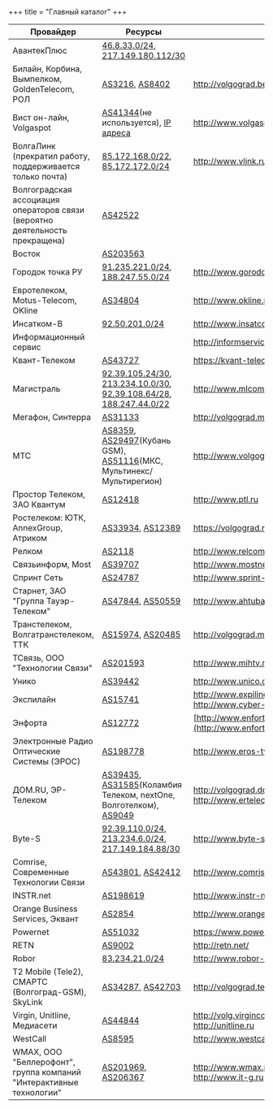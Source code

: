 +++
title = "Главный каталог"
+++


|Провайдер|Ресурсы|Сайт|
|---|---|---|
|АвантекПлюс|[46.8.33.0/24](https://stat.ripe.net/46.8.33.0%2F24#tabId=database), [217.149.180.112/30](https://stat.ripe.net/217.149.180.112%2F30#tabId=database)||
|Билайн, Корбина, Вымпелком, GoldenTelecom, РОЛ|[AS3216](https://stat.ripe.net/AS3216#tabId=routing), [AS8402](https://stat.ripe.net/AS8402#tabId=routing)|http://volgograd.beeline.ru/|
|Вист он-лайн, Volgaspot|[AS41344](https://stat.ripe.net/AS41344#tabId=routing)(не используется), [IP адреса](https://apps.db.ripe.net/db-web-ui/#/query?searchtext=MNT-VISTCOM-RIPE&inverse=mnt-by;mnt-domains;mnt-irt;mnt-lower;mnt-nfy;mnt-ref;mnt-routes&types=inetnum;inet6num;route;route6&rflag=true&source=RIPE&bflag=true)|http://www.volgaspot.ru/|
|ВолгаЛинк (прекратил работу, поддерживается только почта)|[85.172.168.0/22](https://stat.ripe.net/85.172.168.0%2F22#tabId=database), [85.172.172.0/24](https://stat.ripe.net/85.172.172.0%2F24#tabId=database)|http://www.vlink.ru/|
|Волгоградская ассоциация операторов связи (вероятно деятельность прекращена)|[AS42522](https://stat.ripe.net/AS42522#tabId=routing)||
|Восток|[AS203563](https://stat.ripe.net/AS203563#tabId=routing)||
|Городок точка РУ|[91.235.221.0/24](https://stat.ripe.net/91.235.221.0%2F24#tabId=database), [188.247.55.0/24](https://stat.ripe.net/188.247.55.0%2F24#tabId=database)|http://www.gorodok-ru.ru/|
|Евротелеком, Motus-Telecom, OKline|[AS34804](https://stat.ripe.net/AS34804#tabId=routing)|http://www.okline.pro/|
|Инсатком-В|[92.50.201.0/24](https://stat.ripe.net/92.50.201.0%2F24#tabId=database)|http://www.insatcom-v.ru/|
|Информационный сервис||http://informservice.it/|
|Квант-Телеком|[AS43727](https://stat.ripe.net/AS43727#tabId=routing)|https://kvant-telecom.ru/|
|Магистраль|[92.39.105.24/30](https://stat.ripe.net/92.39.105.24%2F30#tabId=database), [213.234.10.0/30](https://stat.ripe.net/213.234.10.0%2F30#tabId=database), [92.39.108.64/28](https://stat.ripe.net/92.39.108.64%2F28#tabId=database), [188.247.44.0/22](https://stat.ripe.net/188.247.44.0%2F22#tabId=database)|http://www.mlcom.ru/|
|Мегафон, Синтерра|[AS31133](https://stat.ripe.net/AS31133#tabId=routing)|http://volgograd.megafon.ru|
|МТС|[AS8359](https://stat.ripe.net/AS8359#tabId=routing), [AS29497](https://stat.ripe.net/AS29497#tabId=routing)(Кубань GSM), [AS51116](https://stat.ripe.net/AS51116#tabId=routing)(МКС, Мультинекс/Мультирегион)|http://www.volgograd.mts.ru/|
|Простор Телеком, ЗАО Квантум|[AS12418](https://stat.ripe.net/AS12418#tabId=routing)|http://www.ptl.ru|
|Ростелеком: ЮТК, AnnexGroup, Атриком|[AS33934](https://stat.ripe.net/AS33934#tabId=routing), [AS12389](https://stat.ripe.net/AS12389#tabId=routing)|https://volgograd.rt.ru|
|Релком|[AS2118]((https://stat.ripe.net/AS2118#tabId=routing))|http://www.relcom.ru|
|Связьинформ, Most|[AS39707](https://stat.ripe.net/AS39707#tabId=routing)|http://www.mostnet.ru/|
|Спринт Сеть|[AS24787](https://stat.ripe.net/AS24787#tabId=routing)|http://www.sprint-v.com.ru/|
|Старнет, ЗАО "Группа Тауэр-Телеком"|[AS47844](https://stat.ripe.net/AS47844#tabId=routing), [AS50559](https://stat.ripe.net/AS50559#tabId=routing)|http://www.ahtuba.com|
|Транстелеком, Волгатранстелеком, ТТК|[AS15974](https://stat.ripe.net/AS15974#tabId=routing), [AS20485](https://stat.ripe.net/AS20485#tabId=routing)|http://volgograd.myttk.ru/|
|ТСвязь, ООО "Технологии Связи"|[AS201593](https://stat.ripe.net/AS201593#tabId=routing)|http://www.mihtv.ru/|
|Унико|[AS39442](https://stat.ripe.net/AS39442#tabId=routing)|http://www.unico.com.ru/|
|Экспилайн|[AS15741](https://stat.ripe.net/AS15741#tabId=routing)|http://www.expiline.ru<br/>http://www.cyber-house.net|
|Энфорта|[AS12772](https://stat.ripe.net/AS12772#tabId=routing)|[http://www.enforta.ru/](http://www.enforta.ru/geography/russia/volgograd.html)|
|Электронные Радио Оптические Системы (ЭРОС)|[AS198778](https://stat.ripe.net/AS198778#tabId=routing)|http://www.eros-tv.ru/|
|ДОМ.RU, ЭР-Телеком|[AS39435](https://stat.ripe.net/AS39435#tabId=routing), [AS31585](https://stat.ripe.net/AS31585#tabId=routing)(Коламбия Телеком, nextOne, Волготелком), [AS9049](https://stat.ripe.net/AS9049#tabId=routing)|http://volgograd.domru.ru<br/>http://www.ertelecom.ru|
|Byte-S|[92.39.110.0/24](https://stat.ripe.net/92.39.110.0%2F24#tabId=database), [213.234.6.0/24](https://stat.ripe.net/213.234.6.0%2F24#tabId=database), [217.149.184.88/30](https://stat.ripe.net/217.149.184.88%2F30#tabId=database)|http://www.byte-s.ru/|
|Comrise, Современные Технологии Связи|[AS43801](https://stat.ripe.net/AS43801#tabId=routing), [AS42412](https://stat.ripe.net/AS42412#tabId=routing)|http://www.comrise.ru/|
|INSTR.net|[AS198619](https://stat.ripe.net/AS198619#tabId=routing)|http://www.instr-net.ru/|
|Orange Business Services, Эквант|[AS2854](https://stat.ripe.net/AS2854#tabId=routing)|http://www.orange-business.com/|
|Powernet|[AS51032](https://stat.ripe.net/AS51032#tabId=routing)|https://www.powernet.com.ru/|
|RETN|[AS9002](https://stat.ripe.net/AS9002#tabId=routing)|http://retn.net/|
|Robor|[83.234.21.0/24](https://stat.ripe.net/83.234.21.0%2F24#tabId=database)|http://www.robor-it.ru/|
|T2 Mobile (Tele2), СМАРТС (Волгоград-GSM), SkyLink|[AS34287](https://stat.ripe.net/AS34287#tabId=routing), [AS42703](https://stat.ripe.net/AS42703#tabId=routing)|http://volgograd.tele2.ru/|
|Virgin, Unitline, Медиасети|[AS44844](https://stat.ripe.net/AS44844#tabId=routing)|http://volg.virginconnect.ru<br/>http://unitline.ru|
|WestCall|[AS8595](https://stat.ripe.net/AS8595#tabId=routing)|http://www.westcall.ru/|
|WMAX, ООО "Беллерофонт", группа компаний "Интерактивные технологии"|[AS201969](https://stat.ripe.net/AS201969#tabId=routing), [AS206367](https://stat.ripe.net/AS206367#tabId=routing)|http://www.wmax.pro<br/>http://www.it-g.ru|
